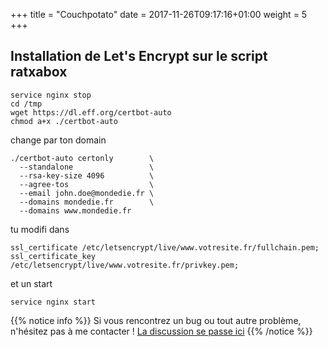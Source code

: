 +++
title = "Couchpotato"
date =  2017-11-26T09:17:16+01:00
weight = 5
+++



## Installation de Let's Encrypt sur le script ratxabox

```
service nginx stop
cd /tmp
wget https://dl.eff.org/certbot-auto
chmod a+x ./certbot-auto
```

change par ton domain
```
./certbot-auto certonly        \
  --standalone                 \
  --rsa-key-size 4096          \
  --agree-tos                  \
  --email john.doe@mondedie.fr \
  --domains mondedie.fr        \
  --domains www.mondedie.fr
  ```

  tu modifi dans

```
ssl_certificate /etc/letsencrypt/live/www.votresite.fr/fullchain.pem;
ssl_certificate_key /etc/letsencrypt/live/www.votresite.fr/privkey.pem;

```
et un start
```
service nginx start
```

{{% notice info %}}
Si vous rencontrez un bug ou tout autre problème, n'hésitez pas à me contacter !
[La discussion se passe ici](https://mondedie.fr/d/8717-Discussion-RatXaBox-ruTorrent-avec-rTorrent-Version-Workflow "Ratxabox")
{{% /notice %}}